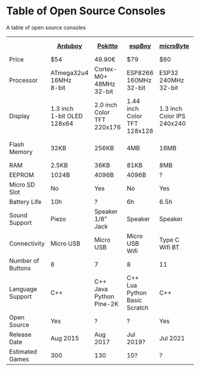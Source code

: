 # Table of Open Source Consoles

A table of open source consoles

<table>
	<tr>
		<th></th>
		<th><a href="https://arduboy.com/">Arduboy</a></th>
		<th><a href="https://www.pokitto.com/">Pokitto</a></th>
		<th><a href="https://www.espboy.com/">espBoy</a></th>
		<th><a href="https://www.crowdsupply.com/byte-mix-labs/microbyte">microByte</a></th>
		<th><a href="https://gamebuino.com/gamebuino-meta">Gamebuino<br>META</a></th>
		<th><a href="https://www.adafruit.com/product/4242">Adafruit<br>PyGamer</a></th>
	</tr>
	<tr>
		<td>Price</td>
		<td>$54</td>
		<td>49.90€</td>
		<td>$79</td>
		<td>$60</td>
		<td>99.90€</td>
		<td>$39.95</td>
	</tr>
	<tr>
		<td>Processor</td>
		<td>ATmega32u4<br>16MHz<br>8-bit</td>
		<td>Cortex-M0+<br>48MHz<br>32-bit</td>
		<td>ESP8266<br>160MHz<br> 32-bit</td>
		<td>ESP32<br>240MHz<br>32-bit</td>
		<td>Cortex-M0+<br>48MHz<br>32-bit</td>
		<td>ATSAMD51J19<br>120MHz<br>32-bit</td>
	</tr>
	<tr>
		<td>Display</td>
		<td>1.3 inch<br>1-bit OLED<br>128x64</td>
		<td>2.0 inch<br>Color TFT<br>220x176</td>
		<td>1.44 inch<br>Color TFT<br>128x128</td>
		<td>1.3 inch<br>Color IPS<br>240x240</td>
		<td>1.8 inch<br>Color<br>160x128</td>
		<td>1.8 inch<br>Color<br>160x128</td>
	</tr>
	<tr>
		<td>Flash Memory</td>
		<td>32KB</td>
		<td>256KB</td>
		<td>4MB</td>
		<td>16MB</td>
		<td>256KB</td>
		<td>512KB (built-in)<br>8MB (external)</td>
	</tr>
	<tr>
		<td>RAM</td>
		<td>2.5KB</td>
		<td>36KB</td>
		<td>81KB</td>
		<td>8MB</td>
		<td>32KB</td>
		<td>192KB</td>
	</tr>
	<tr>
		<td>EEPROM</td>
		<td>1024B</td>
		<td>4096B</td>
		<td>4096B</td>
		<td>?</td>
		<td>4096B</td>
		<td>0</td>
	</tr>
	<tr>
		<td>Micro SD Slot</td>
		<td>No</td>
		<td>Yes</td>
		<td>No</td>
		<td>Yes</td>
		<td>Yes</td>
		<td>Yes</td>
	</tr>
	<tr>
		<td>Battery Life</td>
		<td>10h</td>
		<td>?</td><td>6h</td>
		<td>6.5h</td>
		<td>16h</td>
		<td>?</td>
	</tr>
	<tr>
		<td>Sound Support</td>
		<td>Piezo</td>
		<td>Speaker<br>1/8" Jack</td>
		<td>Speaker</td>
		<td>Speaker</td>
		<td>Speaker</td>
		<td>Speaker</td>
	</tr>
	<tr>
		<td>Connectivity</td>
		<td>Micro USB</td>
		<td>Micro USB</td>
		<td>Micro USB<br>Wifi</td>
		<td>Type C<br>Wifi BT</td>
		<td>Micro USB</td>
		<td>Micro USB</td>
	</tr>
	<tr>
		<td>Number of Buttons</td>
		<td>6</td>
		<td>7</td>
		<td>8</td>
		<td>11</td>
		<td>8</td>
		<td>8</td>
	</tr>
	<tr>
		<td>Language Support</td>
		<td>C++</td>
		<td>C++<br>Java<br>Python<br>Pine-2K</td>
		<td>C++<br>Lua<br>Python<br>Basic<br>Scratch</td>
		<td>C++</td>
		<td>C++</td>
		<td>C++<br>Python</td>
	</tr>
	<tr>
		<td>Open Source</td>
		<td>Yes</td>
		<td>?</td>
		<td>?</td>
		<td>Yes</td>
		<td>Yes</td>
		<td>Yes</td>
	</tr>
	<tr>
		<td>Release Date</td>
		<td>Aug 2015</td>
		<td>Aug 2017</td>
		<td>Jul 2019?</td>
		<td>Jul 2021</td>
		<td>Feb 2018</td>
		<td>May 2019</td>
	</tr>
	<tr>
		<td>Estimated Games</td>
		<td>300</td>
		<td>130</td>
		<td>10?</td>
		<td>?</td>
		<td>10?</td>
		<td>?</td>
	</tr>
</table>
